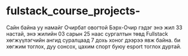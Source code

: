 # fulstack_course_projects-
Сайн байна уу намайг Очирбат овогтой Бэрх-Очир гэдэг энэ жил 33 настай, энэ жилийн 03 сарын 25 наас
сургалтын төвд Fullstack хөгжүүлэгчийн ангид суралцаад 7 дохь хоног дээрээ явж байна. 
би хөгжим тоглох, дуу сонсох, цахим спорт буюу esport тоглох дуртай.
